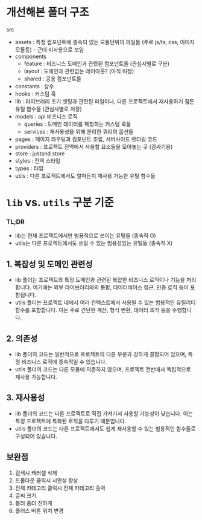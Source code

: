 # 개선해본 폴더 구조

src

- assets : 특정 컴포넌트에 종속되 있는 모듈단위의 파일들 (주로 js/ts, css, 이미지모듈등) - 근데 미사용으로 보임
- components
  - feature : 비즈니스 도메인과 관련된 컴포넌트들 (관심사별로 구분)
  - layout : 도메인과 관련없는 레이아웃? (아직 미정)
  - shared : 공용 컴포넌트들
- constants : 상수
- hooks : 커스텀 훅
- lib : 라이브러리 초기 셋팅과 관련된 파일이나, 다른 프로젝트에서 재사용하기 힘든 유틸 함수들 (관심사별로 저장)
- models : api 비즈니스 로직
  - queries : 도메인 데이터를 페칭하는 커스텀 훅들
  - services : 재사용성을 위해 분리한 쿼리의 옵션들
- pages : 페이지 라우팅과 컴포넌트 조립, 서버사이드 렌더링 코드
- providers : 프로젝트 전역에서 사용할 요소들을 모아놓는 곳 (감싸기용)
- store : justand store
- styles : 전역 스타일
- types : 타입
- utils : 다른 프로젝트에서도 얼마든지 재사용 가능한 유틸 함수들

# `lib` vs. `utils` 구분 기준

### TL;DR

- lib는 현재 프로젝트에서만 범용적으로 쓰이는 유틸들 (종속적 O)
- utils는 다른 프로젝트에서도 쓰일 수 있는 범용성있는 유틸들 (종속적 X)

## 1. 복잡성 및 도메인 관련성

- lib 폴더는 프로젝트의 특정 도메인과 관련된 복잡한 비즈니스 로직이나 기능을 처리합니다. 여기에는 외부 라이브러리와의 통합, 데이터베이스 접근, 인증 로직 등이 포함됩니다.
- utils 폴더는 프로젝트 내에서 여러 컨텍스트에서 사용될 수 있는 범용적인 유틸리티 함수를 포함합니다. 이는 주로 간단한 계산, 형식 변환, 데이터 조작 등을 수행합니다.

## 2. 의존성

- lib 폴더의 코드는 일반적으로 프로젝트의 다른 부분과 강하게 결합되어 있으며, 특정 비즈니스 로직에 종속적일 수 있습니다.
- utils 폴더의 코드는 다른 모듈에 의존하지 않으며, 프로젝트 전반에서 독립적으로 재사용 가능합니다.

## 3. 재사용성

- lib 폴더의 코드는 다른 프로젝트로 직접 가져가서 사용할 가능성이 낮습니다. 이는 특정 프로젝트에 특화된 로직을 다루기 때문입니다.
- utils 폴더의 코드는 다른 프로젝트에서도 쉽게 재사용할 수 있는 범용적인 함수들로 구성되어 있습니다.

## 보완점

1. 검색시 캐러셀 삭제
2. 드롭다운 클릭시 시안성 향상
3. 전체 카테고리 클릭시 전체 카테고리 출력
4. 글씨 크기
5. 블러 좀더 진하게
6. 플러스 버튼 위치 변경
